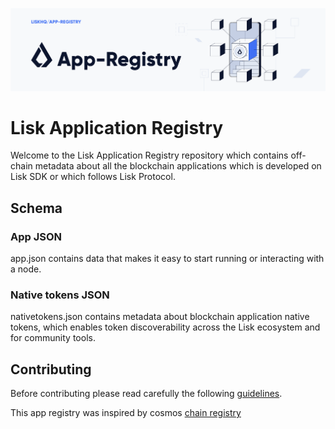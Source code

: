 ![Logo](./docs/assets/banner_app_registry.png)

# Lisk Application Registry

Welcome to the Lisk Application Registry repository which contains off-chain metadata about all the blockchain applications which is developed on Lisk SDK or which follows Lisk Protocol.

## Schema

### App JSON

app.json contains data that makes it easy to start running or interacting with a node.

### Native tokens JSON

nativetokens.json contains metadata about blockchain application native tokens, which enables token discoverability across the Lisk ecosystem and for community tools.

## Contributing

Before contributing please read carefully the following [guidelines](proposals/lip-0001.md).

This app registry was inspired by cosmos [chain registry](https://github.com/cosmos/chain-registry)
